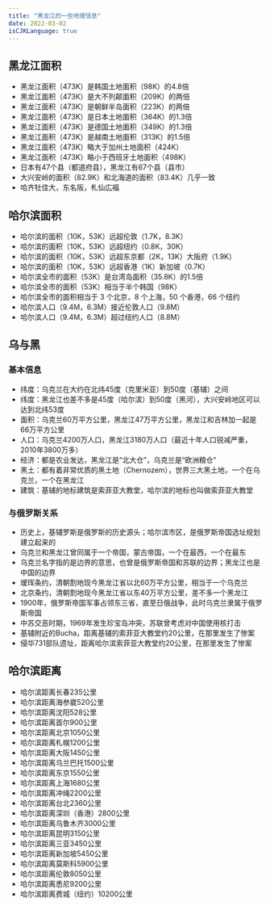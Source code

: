 ```yaml
---
title: "黑龙江的一些地理信息"
date: 2022-03-02
isCJKLanguage: true
---
```


## 黑龙江面积

- 黑龙江面积（473K）是韩国土地面积（98K）的4.8倍
- 黑龙江面积（473K）是大不列颠面积（209K）的两倍
- 黑龙江面积（473K）是朝鲜半岛面积（223K）的两倍
- 黑龙江面积（473K）是日本土地面积（364K）的1.3倍
- 黑龙江面积（473K）是德国土地面积（349K）的1.3倍
- 黑龙江面积（473K）是越南土地面积（313K）的1.5倍
- 黑龙江面积（473K）略大于加州土地面积（424K） 
- 黑龙江面积（473K）略小于西班牙土地面积（498K） 
- 日本有47个县（都道府县），黑龙江有67个县（县市）
- 大兴安岭的面积（82.9K）和北海道的面积（83.4K）几乎一致
- 哈齐牡佳大，东名阪，札仙広福

## 哈尔滨面积

- 哈尔滨的面积（10K，53K）远超伦敦（1.7K，8.3K）
- 哈尔滨的面积（10K，53K）远超纽约（0.8K，30K）
- 哈尔滨的面积（10K，53K）远超东京都（2K，13K）大阪府（1.9K）
- 哈尔滨的面积（10K，53K）远超香港（1K）新加坡（0.7K）
- 哈尔滨全市的面积（53K）是台湾岛面积（35.8K）的1.5倍
- 哈尔滨全市的面积（53K）相当于半个韩国（98K）
- 哈尔滨全市的面积相当于 3 个北京，8 个上海，50 个香港，66 个纽约
- 哈尔滨人口（9.4M，6.3M）接近伦敦人口（9.8M）
- 哈尔滨人口（9.4M，6.3M）超过纽约人口（8.8M）



## 乌与黑

### 基本信息

- 纬度：乌克兰在大约在北纬45度（克里米亚）到50度（基辅）之间
- 纬度：黑龙江也差不多是45度（哈尔滨）到50度（黑河），大兴安岭地区可以达到北纬53度
- 面积：乌克兰60万平方公里，黑龙江47万平方公里，黑龙江和吉林加一起是66万平方公里
- 人口：乌克兰4200万人口，黑龙江3180万人口（最近十年人口锐减严重，2010年3800万多）
- 经济：都是农业发达，黑龙江是“北大仓”，乌克兰是“欧洲粮仓”
- 黑土：都有着非常优质的黑土地（Chernozem），世界三大黑土地，一个在乌克兰，一个在黑龙江
- 建筑：基辅的地标建筑是索菲亚大教堂，哈尔滨的地标也叫做索菲亚大教堂

### 与俄罗斯关系

- 历史上，基辅罗斯是俄罗斯的历史源头；哈尔滨市区，是俄罗斯帝国选址规划建立起来的
- 乌克兰和黑龙江曾同属于一个帝国，蒙古帝国，一个在最西，一个在最东
- 乌克兰名字指的是边界的意思，也曾是俄罗斯帝国和苏联的边界；黑龙江也是中国的边界
- 瑷珲条约，清朝割地现今黑龙江省以北60万平方公里，相当于一个乌克兰
- 北京条约，清朝割地现今黑龙江省以东40万平方公里，差不多一个黑龙江
- 1900年，俄罗斯帝国军事占领东三省，直至日俄战争，此时乌克兰隶属于俄罗斯帝国
- 中苏交恶时期，1969年发生珍宝岛冲突，苏联曾考虑对中国使用核打击
- 基辅附近的Bucha，距离基辅的索菲亚大教堂约20公里，在那里发生了惨案
- 侵华731部队遗址，距离哈尔滨索菲亚大教堂约20公里，在那里发生了惨案


## 哈尔滨距离

- 哈尔滨距离长春235公里
- 哈尔滨距离海参崴520公里
- 哈尔滨距离沈阳528公里
- 哈尔滨距离首尔900公里
- 哈尔滨距离北京1050公里
- 哈尔滨距离札幌1200公里
- 哈尔滨距离大阪1450公里
- 哈尔滨距离乌兰巴托1500公里
- 哈尔滨距离东京1550公里
- 哈尔滨距离上海1680公里
- 哈尔滨距离冲绳2200公里
- 哈尔滨距离台北2360公里
- 哈尔滨距离深圳（香港）2800公里
- 哈尔滨距离乌鲁木齐3000公里
- 哈尔滨距离昆明3150公里
- 哈尔滨距离三亚3450公里
- 哈尔滨距离新加坡5450公里
- 哈尔滨距离莫斯科5900公里
- 哈尔滨距离伦敦8050公里
- 哈尔滨距离悉尼9200公里
- 哈尔滨距离费城（纽约）10200公里

